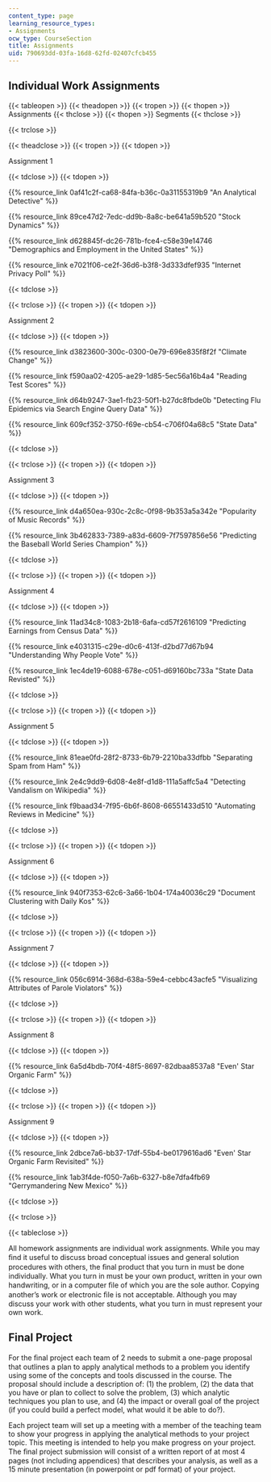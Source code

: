 ```yaml
---
content_type: page
learning_resource_types:
- Assignments
ocw_type: CourseSection
title: Assignments
uid: 790693dd-03fa-16d8-62fd-02407cfcb455
---
```


Individual Work Assignments
---------------------------

{{< tableopen >}}
{{< theadopen >}}
{{< tropen >}}
{{< thopen >}}
Assignments
{{< thclose >}}
{{< thopen >}}
Segments
{{< thclose >}}

{{< trclose >}}

{{< theadclose >}}
{{< tropen >}}
{{< tdopen >}}


Assignment 1


{{< tdclose >}}
{{< tdopen >}}


{{% resource_link 0af41c2f-ca68-84fa-b36c-0a31155319b9 "An Analytical Detective" %}}

{{% resource_link 89ce47d2-7edc-dd9b-8a8c-be641a59b520 "Stock Dynamics" %}}

{{% resource_link d628845f-dc26-781b-fce4-c58e39e14746 "Demographics and Employment in the United States" %}}

{{% resource_link e7021f06-ce2f-36d6-b3f8-3d333dfef935 "Internet Privacy Poll" %}}


{{< tdclose >}}

{{< trclose >}}
{{< tropen >}}
{{< tdopen >}}


Assignment 2


{{< tdclose >}}
{{< tdopen >}}


{{% resource_link d3823600-300c-0300-0e79-696e835f8f2f "Climate Change" %}}

{{% resource_link f590aa02-4205-ae29-1d85-5ec56a16b4a4 "Reading Test Scores" %}}

{{% resource_link d64b9247-3ae1-fb23-50f1-b27dc8fbde0b "Detecting Flu Epidemics via Search Engine Query Data" %}}

{{% resource_link 609cf352-3750-f69e-cb54-c706f04a68c5 "State Data" %}}


{{< tdclose >}}

{{< trclose >}}
{{< tropen >}}
{{< tdopen >}}


Assignment 3


{{< tdclose >}}
{{< tdopen >}}


{{% resource_link d4a650ea-930c-2c8c-0f98-9b353a5a342e "Popularity of Music Records" %}}

{{% resource_link 3b462833-7389-a83d-6609-7f7597856e56 "Predicting the Baseball World Series Champion" %}}


{{< tdclose >}}

{{< trclose >}}
{{< tropen >}}
{{< tdopen >}}


Assignment 4


{{< tdclose >}}
{{< tdopen >}}


{{% resource_link 11ad34c8-1083-2b18-6afa-cd57f2616109 "Predicting Earnings from Census Data" %}}

{{% resource_link e4031315-c29e-d0c6-413f-d2bd77d67b94 "Understanding Why People Vote" %}}

{{% resource_link 1ec4de19-6088-678e-c051-d69160bc733a "State Data Revisted" %}}


{{< tdclose >}}

{{< trclose >}}
{{< tropen >}}
{{< tdopen >}}


Assignment 5


{{< tdclose >}}
{{< tdopen >}}


{{% resource_link 81eae0fd-28f2-8733-6b79-2210ba33dfbb "Separating Spam from Ham" %}}

{{% resource_link 2e4c9dd9-6d08-4e8f-d1d8-111a5affc5a4 "Detecting Vandalism on Wikipedia" %}}

{{% resource_link f9baad34-7f95-6b6f-8608-66551433d510 "Automating Reviews in Medicine" %}}


{{< tdclose >}}

{{< trclose >}}
{{< tropen >}}
{{< tdopen >}}


Assignment 6


{{< tdclose >}}
{{< tdopen >}}


{{% resource_link 940f7353-62c6-3a66-1b04-174a40036c29 "Document Clustering with Daily Kos" %}}


{{< tdclose >}}

{{< trclose >}}
{{< tropen >}}
{{< tdopen >}}


Assignment 7


{{< tdclose >}}
{{< tdopen >}}


{{% resource_link 056c6914-368d-638a-59e4-cebbc43acfe5 "Visualizing Attributes of Parole Violators" %}}


{{< tdclose >}}

{{< trclose >}}
{{< tropen >}}
{{< tdopen >}}


Assignment 8


{{< tdclose >}}
{{< tdopen >}}


{{% resource_link 6a5d4bdb-70f4-48f5-8697-82dbaa8537a8 "Even' Star Organic Farm" %}}


{{< tdclose >}}

{{< trclose >}}
{{< tropen >}}
{{< tdopen >}}


Assignment 9


{{< tdclose >}}
{{< tdopen >}}


{{% resource_link 2dbce7a6-bb37-17df-55b4-be0179616ad6 "Even' Star Organic Farm Revisited" %}}

{{% resource_link 1ab3f4de-f050-7a6b-6327-b8e7dfa4fb69 "Gerrymandering New Mexico" %}}


{{< tdclose >}}

{{< trclose >}}

{{< tableclose >}}

All homework assignments are individual work assignments. While you may ﬁnd it useful to discuss broad conceptual issues and general solution procedures with others, the ﬁnal product that you turn in must be done individually. What you turn in must be your own product, written in your own handwriting, or in a computer ﬁle of which you are the sole author. Copying another’s work or electronic ﬁle is not acceptable. Although you may discuss your work with other students, what you turn in must represent your own work.

Final Project
-------------

For the ﬁnal project each team of 2 needs to submit a one-page proposal that outlines a plan to apply analytical methods to a problem you identify using some of the concepts and tools discussed in the course. The proposal should include a description of: (1) the problem, (2) the data that you have or plan to collect to solve the problem, (3) which analytic techniques you plan to use, and (4) the impact or overall goal of the project (if you could build a perfect model, what would it be able to do?).

Each project team will set up a meeting with a member of the teaching team to show your progress in applying the analytical methods to your project topic. This meeting is intended to help you make progress on your project. The ﬁnal project submission will consist of a written report of at most 4 pages (not including appendices) that describes your analysis, as well as a 15 minute presentation (in powerpoint or pdf format) of your project.